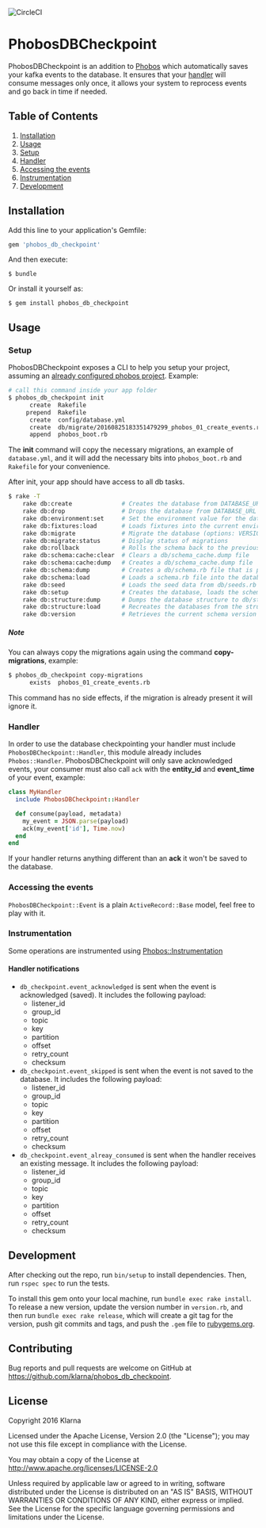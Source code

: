 ![CircleCI](https://circleci.com/gh/klarna/phobos_db_checkpoint/tree/master.svg?style=shield&circle-token=a69fda09f130a862b69f6a7e8be834f884829ccd)

# PhobosDBCheckpoint

PhobosDBCheckpoint is an addition to [Phobos](https://github.com/klarna/phobos) which automatically saves your kafka events to the database. It ensures that your [handler](https://github.com/klarna/phobos#usage-consuming-messages-from-kafka) will consume messages only once, it allows your system to reprocess events and go back in time if needed.

## Table of Contents

1. [Installation](#installation)
1. [Usage](#usage)
  1. [Setup](#setup)
  1. [Handler](#handler)
  1. [Accessing the events](#accessing-the-events)
  1. [Instrumentation](#instrumentation)
1. [Development](#development)

## <a name="installation"></a> Installation

Add this line to your application's Gemfile:

```ruby
gem 'phobos_db_checkpoint'
```

And then execute:

    $ bundle

Or install it yourself as:

    $ gem install phobos_db_checkpoint

## <a name="usage"></a> Usage

### <a name="setup"></a> Setup

PhobosDBCheckpoint exposes a CLI to help you setup your project, assuming an [already configured phobos project](https://github.com/klarna/phobos#usage-standalone-apps). Example:

```sh
# call this command inside your app folder
$ phobos_db_checkpoint init
      create  Rakefile
     prepend  Rakefile
      create  config/database.yml
      create  db/migrate/20160825183351479299_phobos_01_create_events.rb
      append  phobos_boot.rb
```

The __init__ command will copy the necessary migrations, an example of `database.yml`, and it will add the necessary bits into `phobos_boot.rb` and `Rakefile` for your convenience.

After init, your app should have access to all db tasks.

```sh
$ rake -T
    rake db:create              # Creates the database from DATABASE_URL or config/database.yml for the current RAILS_ENV (use db:create:all to create all ...
    rake db:drop                # Drops the database from DATABASE_URL or config/database.yml for the current RAILS_ENV (use db:drop:all to drop all databa...
    rake db:environment:set     # Set the environment value for the database
    rake db:fixtures:load       # Loads fixtures into the current environment's database
    rake db:migrate             # Migrate the database (options: VERSION=x, VERBOSE=false, SCOPE=blog)
    rake db:migrate:status      # Display status of migrations
    rake db:rollback            # Rolls the schema back to the previous version (specify steps w/ STEP=n)
    rake db:schema:cache:clear  # Clears a db/schema_cache.dump file
    rake db:schema:cache:dump   # Creates a db/schema_cache.dump file
    rake db:schema:dump         # Creates a db/schema.rb file that is portable against any DB supported by Active Record
    rake db:schema:load         # Loads a schema.rb file into the database
    rake db:seed                # Loads the seed data from db/seeds.rb
    rake db:setup               # Creates the database, loads the schema, and initializes with the seed data (use db:reset to also drop the database first)
    rake db:structure:dump      # Dumps the database structure to db/structure.sql
    rake db:structure:load      # Recreates the databases from the structure.sql file
    rake db:version             # Retrieves the current schema version number
```

##### Note

You can always copy the migrations again using the command __copy-migrations__, example:

```sh
$ phobos_db_checkpoint copy-migrations
      exists  phobos_01_create_events.rb
```

This command has no side effects, if the migration is already present it will ignore it.

### <a name="handler"></a> Handler

In order to use the database checkpointing your handler must include `PhobosDBCheckpoint::Handler`, this module already includes `Phobos::Handler`. PhobosDBCheckpoint will only save acknowledged events, your consumer must also call `ack` with the __entity_id__ and __event_time__ of your event, example:

```ruby
class MyHandler
  include PhobosDBCheckpoint::Handler

  def consume(payload, metadata)
    my_event = JSON.parse(payload)
    ack(my_event['id'], Time.now)
  end
end
```

If your handler returns anything different than an __ack__ it won't be saved to the database.

### <a name="accessing-the-events">Accessing the events</a>

`PhobosDBCheckpoint::Event` is a plain `ActiveRecord::Base` model, feel free to play with it.

### <a name="instrumentation"></a> Instrumentation

Some operations are instrumented using [Phobos::Instrumentation](https://github.com/klarna/phobos#usage-instrumentation)

#### Handler notifications

  * `db_checkpoint.event_acknowledged` is sent when the event is acknowledged (saved). It includes the following payload:
    * listener_id
    * group_id
    * topic
    * key
    * partition
    * offset
    * retry_count
    * checksum
  * `db_checkpoint.event_skipped` is sent when the event is not saved to the database. It includes the following payload:
    * listener_id
    * group_id
    * topic
    * key
    * partition
    * offset
    * retry_count
    * checksum
  * `db_checkpoint.event_alreay_consumed` is sent when the handler receives an existing message. It includes the following payload:
    * listener_id
    * group_id
    * topic
    * key
    * partition
    * offset
    * retry_count
    * checksum

## <a name="development"></a> Development

After checking out the repo, run `bin/setup` to install dependencies. Then, run `rspec spec` to run the tests.

To install this gem onto your local machine, run `bundle exec rake install`. To release a new version, update the version number in `version.rb`, and then run `bundle exec rake release`, which will create a git tag for the version, push git commits and tags, and push the `.gem` file to [rubygems.org](https://rubygems.org).

## Contributing

Bug reports and pull requests are welcome on GitHub at https://github.com/klarna/phobos_db_checkpoint.

## License

Copyright 2016 Klarna

Licensed under the Apache License, Version 2.0 (the "License"); you may not use this file except in compliance with the License.

You may obtain a copy of the License at http://www.apache.org/licenses/LICENSE-2.0

Unless required by applicable law or agreed to in writing, software distributed under the License is distributed on an "AS IS" BASIS, WITHOUT WARRANTIES OR CONDITIONS OF ANY KIND, either express or implied. See the License for the specific language governing permissions and limitations under the License.
